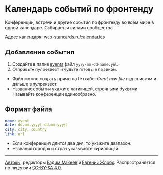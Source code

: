 # Календарь событий по фронтенду

Конференции, встречи и другие события по фронтенду во всём мире в одном календаре. Собирается силами сообщества.

Адрес календаря: [web-standards.ru/calendar.ics](https://web-standards.ru/calendar.ics)

## Добавление события

1. Создайте в папке [events](https://github.com/web-standards-ru/calendar/tree/master/events) файл `yyyy-mm-dd-name.yml`.
2. Отправьте пулреквест и будьте готовы к правкам.

- Файл можно создать прямо на Гитхабе: _Creat new file_ над списком и дальше в пулреквест.
- Название события укажите латиницей, строчными буквами. Называйте конференции единообразно.

## Формат файла

```yml
name: event
date: dd.mm.yyyy[-dd.mm.yyyy]
city: city, country
link: url
```

- Если конференция длится два дня, то укажите диапазон.
- Названия городов и стран указывайте кириллицей.

---
[Авторы](https://github.com/web-standards-ru/calendar/graphs/contributors), редакторы [Вадим Макеев](https://github.com/pepelsbey) и [Евгений Жлобо](https://github.com/ezhlobo). Распространяется по лицензии [CC-BY-SA 4.0](https://creativecommons.org/licenses/by-sa/4.0/deed.ru).
